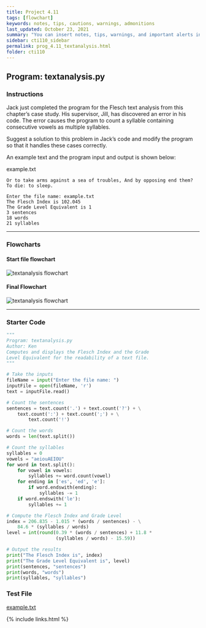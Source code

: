 ```yaml
---
title: Project 4.11
tags: [flowchart]
keywords: notes, tips, cautions, warnings, admonitions
last_updated: October 23, 2021
summary: "You can insert notes, tips, warnings, and important alerts in your content. These notes are stored as shortcodes made available through the linksrefs.hmtl include."
sidebar: cti110_sidebar
permalink: prog_4.11_textanalysis.html
folder: cti110
---
```

## Program: textanalysis.py

### Instructions

Jack just completed the program for the Flesch text analysis from this chapter’s case study. His supervisor, Jill, has discovered an error in his code. The error causes the program to count a syllable containing consecutive vowels as multiple syllables.

Suggest a solution to this problem in Jack’s code and modify the program so that it handles these cases correctly.

An example text and the program input and output is shown below:

example.txt

```text
Or to take arms against a sea of troubles, And by opposing end them? To die: to sleep.
```

```text
Enter the file name: example.txt
The Flesch Index is 102.045
The Grade Level Equivalent is 1
3 sentences
18 words
21 syllables
```

---

### Flowcharts

#### Start file flowchart

![textanalysis flowchart](/pages/cti110/Prog/4.11/textanalysis_starter.flow.svg)

#### Final Flowchart

![textanalysis flowchart](/pages/cti110/Prog/4.11/textanalysis.flow.svg)

---

### Starter Code

```python
"""
Program: textanalysis.py
Author: Ken
Computes and displays the Flesch Index and the Grade
Level Equivalent for the readability of a text file.
"""

# Take the inputs
fileName = input("Enter the file name: ")
inputFile = open(fileName, 'r')
text = inputFile.read()

# Count the sentences
sentences = text.count('.') + text.count('?') + \
    text.count(':') + text.count(';') + \
        text.count('!')

# Count the words
words = len(text.split())

# Count the syllables
syllables = 0
vowels = "aeiouAEIOU"
for word in text.split():
    for vowel in vowels:
        syllables += word.count(vowel)
    for ending in ['es', 'ed', 'e']:
        if word.endswith(ending):
            syllables -= 1
    if word.endswith('le'):
        syllables += 1

# Compute the Flesch Index and Grade Level
index = 206.835 - 1.015 * (words / sentences) - \
    84.6 * (syllables / words)
level = int(round(0.39 * (words / sentences) + 11.8 * 
                  (syllables / words) - 15.59))

# Output the results
print("The Flesch Index is", index)
print("The Grade Level Equivalent is", level)
print(sentences, "sentences")
print(words, "words")
print(syllables, "syllables")     

```

### Test File

[example.txt](/pages/cti110/Prog/4.11/example.txt)

{% include links.html %}
